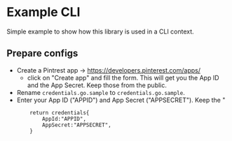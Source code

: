 # Example CLI
Simple example to show how this library is used in a CLI context.

## Prepare configs
 * Create a Pintrest app -> https://developers.pinterest.com/apps/ 
    * click on "Create app" and fill the form. This will get you the App ID and the App Secret. Keep those from the public. 
 * Rename `credentials.go.sample` to `credentials.go.sample`.
 * Enter your App ID ("APPID") and App Secret ("APPSECRET"). Keep the "  
    ``` 
        return credentials{
            AppId:"APPID",
            AppSecret:"APPSECRET",
        }
    ```
 
